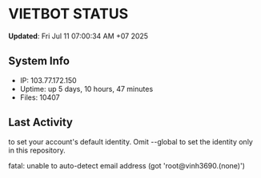 # VIETBOT STATUS
**Updated**: Fri Jul 11 07:00:34 AM +07 2025

## System Info
- IP: 103.77.172.150
- Uptime: up 5 days, 10 hours, 47 minutes
- Files: 10407

## Last Activity

to set your account's default identity.
Omit --global to set the identity only in this repository.

fatal: unable to auto-detect email address (got 'root@vinh3690.(none)')

